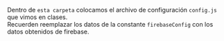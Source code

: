 Dentro de `esta carpeta` colocamos el archivo de configuración `config.js` que vimos en clases.  
Recuerden reemplazar los datos de la constante `firebaseConfig` con los datos obtenidos de firebase.